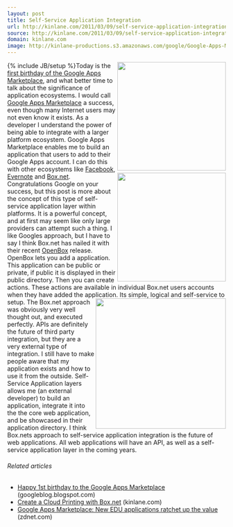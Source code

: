 ```yaml
---
layout: post
title: Self-Service Application Integration
url: http://kinlane.com/2011/03/09/self-service-application-integration/
source: http://kinlane.com/2011/03/09/self-service-application-integration/
domain: kinlane.com
image: http://kinlane-productions.s3.amazonaws.com/google/Google-Apps-Marketplace.jpg
---
```

{% include JB/setup %}<img class="c1" src="http://kinlane-productions.s3.amazonaws.com/google/Google-Apps-Marketplace.jpg" alt="" width="250" align="right" />Today is the <a title="First Birthday Google Apps Marketplace" href="http://googleblog.blogspot.com/2011/03/happy-1st-birthday-to-google-apps.html">first birthday of the Google Apps Marketplace</a>, and what better time to talk about the significance of application ecosystems. I would call <a title="Google Apps Marketplace" href="https://www.google.com/enterprise/marketplace/?pli=1">Google Apps Marketplace</a> a success, even though many Internet users may not even know it exists. As a developer I understand the power of being able to integrate with a larger platform ecosystem. Google Apps Marketplace enables me to build an application that users to add to their Google Apps account. I can do this with other ecosystems like <a title="Facebook Developer Platform" href="http://developers.facebook.com/">Facebook</a>, <a title="Evernote Trunk" href="http://www.evernote.com/about/trunk/">Evernote</a> and <a title="Box.net" href="http://www.box.net/services">Box.net</a>. <img class="c1" src="http://kinlane-productions.s3.amazonaws.com/box-net-logo.jpg" alt="" width="250" align="right" /> Congratulations Google on your success, but this post is more about the concept of this type of self-service application layer within platforms. It is a powerful concept, and at first may seem like only large providers can attempt such a thing. I like Googles approach, but I have to say I think Box.net has nailed it with their recent <a title="OpenBox" href="http://www.box.net/services">OpenBox</a> release. OpenBox lets you add a application. This application can be public or private, if public it is displayed in their public directory. Then you can create actions. These actions are available in individual Box.net users accounts when they have added the application. <img class="c1" src="http://kinlane-productions.s3.amazonaws.com/Box.net/Open-Box.png" alt="" width="300" align="right" /> Its simple, logical and self-service to setup. The Box.net approach was obviously very well thought out, and executed perfectly. APIs are definitely the future of third party integration, but they are a very external type of integration. I still have to make people aware that my application exists and how to use it from the outside. Self-Service Application layers allows me (an external developer) to build an application, integrate it into the the core web application, and be showcased in their application directory. I think Box.nets approach to self-service application integration is the future of web applications. All web applications will have an API, as well as a self-service application layer in the coming years.
<h6 class="zemanta-related-title c2">
     Related articles
</h6>
<ul class="zemanta-article-ul">
     <li class="zemanta-article-ul-li">
          <a href="http://googleblog.blogspot.com/2011/03/happy-1st-birthday-to-google-apps.html">Happy 1st birthday to the Google Apps Marketplace</a> (googleblog.blogspot.com)
     </li>
     <li class="zemanta-article-ul-li">
          <a href="http://www.kinlane.com/2011/03/create-a-cloud-printing-with-box-net/">Create a Cloud Printing with Box.net</a> (kinlane.com)
     </li>
     <li class="zemanta-article-ul-li">
          <a href="http://www.zdnet.com/blog/education/google-apps-marketplace-new-edu-applications-ratchet-up-the-value/4463">Google Apps Marketplace: New EDU applications ratchet up the value</a> (zdnet.com)
     </li>
</ul>